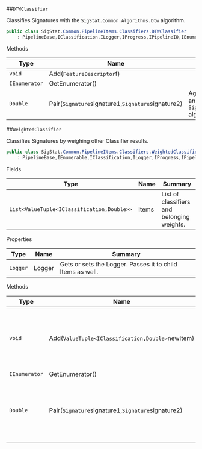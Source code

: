 ##`DTWClassifier`

Classifies Signatures with the `SigStat.Common.Algorithms.Dtw` algorithm.
```csharp
public class SigStat.Common.PipelineItems.Classifiers.DTWClassifier
    : PipelineBase,IClassification,ILogger,IProgress,IPipelineIO,IEnumerable

```

Methods

|Type|Name|Summary|
|---|---|---|
|`void`|Add(`FeatureDescriptor`f)||
|`IEnumerator`|GetEnumerator()||
|`Double`|Pair(`Signature`signature1,`Signature`signature2)|Aggregates the input features and executes the `SigStat.Common.Algorithms.Dtw` algorithm.|


##`WeightedClassifier`

Classifies Signatures by weighing other Classifier results.
```csharp
public class SigStat.Common.PipelineItems.Classifiers.WeightedClassifier
    : PipelineBase,IEnumerable,IClassification,ILogger,IProgress,IPipelineIO

```

Fields

|Type|Name|Summary|
|---|---|---|
|`List<ValueTuple<IClassification,Double>>`|Items|List of classifiers and belonging weights.|


Properties

|Type|Name|Summary|
|---|---|---|
|`Logger`|Logger|Gets or sets the Logger. Passes it to child Items as well.|


Methods

|Type|Name|Summary|
|---|---|---|
|`void`|Add(`ValueTuple<IClassification,Double>`newItem)|Add a new classifier with given weight to the list of items.|
|`IEnumerator`|GetEnumerator()||
|`Double`|Pair(`Signature`signature1,`Signature`signature2)|Execute each classifier in the list and weigh returned costs.|


